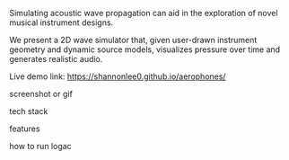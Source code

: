 Simulating acoustic wave propagation can aid in the exploration of novel musical instrument designs.

We present a 2D wave simulator that, given user-drawn instrument geometry and dynamic source models, visualizes pressure over time and generates realistic audio.

Live demo link: https://shannonlee0.github.io/aerophones/

screenshot or gif

tech stack

features

how to run logac
